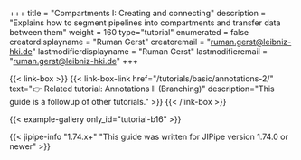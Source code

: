+++
title = "Compartments I: Creating and connecting"
description = "Explains how to segment pipelines into compartments and transfer data between them"
weight = 160
type="tutorial"
enumerated = false
creatordisplayname = "Ruman Gerst"
creatoremail = "ruman.gerst@leibniz-hki.de"
lastmodifierdisplayname = "Ruman Gerst"
lastmodifieremail = "ruman.gerst@leibniz-hki.de"
+++

{{< link-box >}}
    {{< link-box-link href="/tutorials/basic/annotations-2/" text="👉 Related tutorial: Annotations II (Branching)" description="This guide is a followup of other tutorials." >}}
{{< /link-box >}}

{{< example-gallery only_id="tutorial-b16" >}}

{{< jipipe-info "1.74.x+" "This guide was written for JIPipe version 1.74.0 or newer" >}}